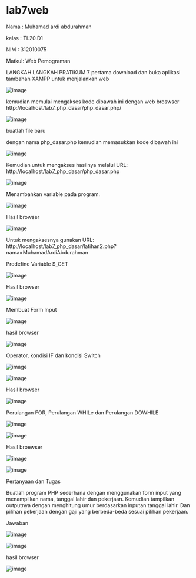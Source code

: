 # lab7web
Nama : Muhamad ardi abdurahman

kelas : TI.20.D1

NIM : 312010075

Matkul: Web Pemograman

LANGKAH LANGKAH PRATIKUM 7 pertama download dan buka aplikasi tambahan XAMPP untuk menjalankan web

![image](https://user-images.githubusercontent.com/101821904/169534329-28861cea-8b6a-4a46-a771-f6c9b5c5e1a0.png)

kemudian memulai mengakses kode dibawah ini dengan web broswser http://localhost/lab7_php_dasar/php_dasar.php/

![image](https://user-images.githubusercontent.com/101821904/169534518-cb7293c5-3030-4a0b-8ab5-be7ca0d8fdfa.png)

buatlah file baru

dengan nama php_dasar.php kemudian memasukkan kode dibawah ini


![image](https://user-images.githubusercontent.com/101821904/169534912-4d6e5236-9277-455d-a005-2b75116ef000.png)


Kemudian untuk mengakses hasilnya melalui URL: http://localhost/lab7_php_dasar/php_dasar.php


![image](https://user-images.githubusercontent.com/101821904/169535241-2c4a1946-7dc4-4912-9a59-1926f69eb7bc.png)


Menambahkan variable pada program.


![image](https://user-images.githubusercontent.com/101821904/169534912-4d6e5236-9277-455d-a005-2b75116ef000.png)

Hasil browser


![image](https://user-images.githubusercontent.com/101821904/169535867-69983cd3-670a-431e-8985-16ab0a0e70e3.png)

Untuk mengaksesnya gunakan URL: http://localhost/lab7_php_dasar/latihan2.php?nama=MuhamadArdiAbdurahman

Predefine Variable $_GET

![image](https://user-images.githubusercontent.com/101821904/169534912-4d6e5236-9277-455d-a005-2b75116ef000.png)

Hasil browser

![image](https://user-images.githubusercontent.com/101821904/169536393-c63b06de-218a-419e-b976-9adfdd5261a8.png)

Membuat Form Input

![image](https://user-images.githubusercontent.com/101821904/169537105-cffd6a45-3ca3-49f3-9a01-f5cd911a3e46.png)

hasil browser

![image](https://user-images.githubusercontent.com/101821904/169537231-df1ad0ed-b1fd-4948-986b-4bc9e0521a99.png)

Operator, kondisi IF dan kondisi Switch

![image](https://user-images.githubusercontent.com/101821904/169537456-47f1c10e-092c-4e81-8f89-6b07086d103f.png)

![image](https://user-images.githubusercontent.com/101821904/169537588-3b7f4121-7b18-4d92-88b6-7a5c6b6fb456.png)

Hasil browser

![image](https://user-images.githubusercontent.com/101821904/169537756-1f0a9124-4413-4166-906d-accd439a372d.png)

Perulangan FOR, Perulangan WHILe dan Perulangan DOWHILE

![image](https://user-images.githubusercontent.com/101821904/169538060-7c59e538-97f7-4890-9e6e-56e5718940ec.png)

![image](https://user-images.githubusercontent.com/101821904/169538204-09ad2cee-5847-446c-b318-b149d0e3c1a3.png)

Hasil broewser

![image](https://user-images.githubusercontent.com/101821904/169538374-60173701-bd5d-46e9-938b-1c51712ad376.png)

![image](https://user-images.githubusercontent.com/101821904/169538524-1af96d2b-88f1-4066-86a4-cb368cedbb4e.png)

Pertanyaan dan Tugas

Buatlah program PHP sederhana dengan menggunakan form input yang menampilkan nama, tanggal lahir dan pekerjaan. Kemudian tampilkan outputnya dengan menghitung umur berdasarkan inputan tanggal lahir. Dan pilihan pekerjaan dengan gaji yang berbeda-beda sesuai pilihan pekerjaan.

Jawaban

![image](https://user-images.githubusercontent.com/101821904/169538734-6d07819a-fdf1-4d71-b869-7125e6621a7d.png)

![image](https://user-images.githubusercontent.com/101821904/169539110-fd06da11-57b2-40ea-b105-979b0c238e23.png)

hasil browser 

![image](https://user-images.githubusercontent.com/101821904/169539222-eda52171-6535-4096-92c8-9807fc14824a.png)



